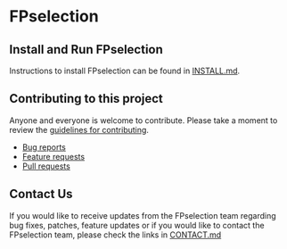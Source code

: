 # FPselection

Install and Run FPselection
----------------------------
Instructions to install FPselection can be found in [INSTALL.md](INSTALL.md).


Contributing to this project
----------------------------

Anyone and everyone is welcome to contribute. Please take a moment to
review the [guidelines for contributing](CONTRIBUTING.md).

* [Bug reports](CONTRIBUTING.md#bugs)
* [Feature requests](CONTRIBUTING.md#features)
* [Pull requests](CONTRIBUTING.md#pull-requests)

Contact Us
----------------------------
If you would like to receive updates from the FPselection team regarding bug fixes, patches, feature updates or if you would like to contact the FPselection team, please check the links in [CONTACT.md](CONTACT.md)